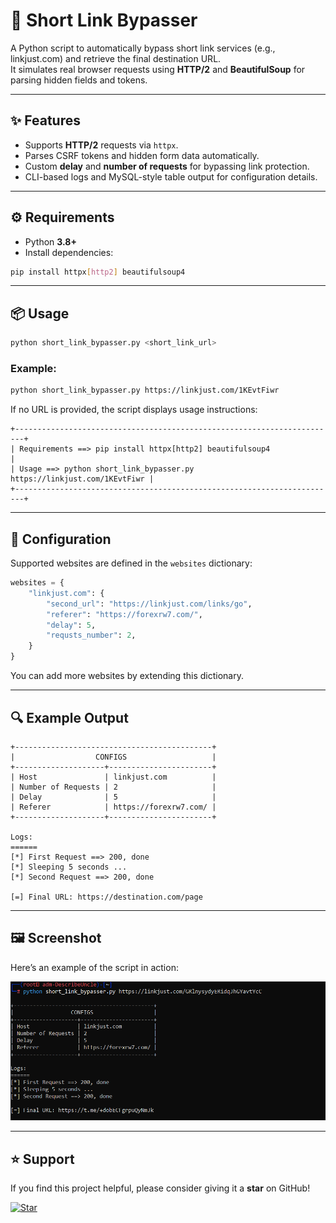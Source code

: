 # 🔗 Short Link Bypasser

A Python script to automatically bypass short link services (e.g., linkjust.com) and retrieve the final destination URL.  
It simulates real browser requests using **HTTP/2** and **BeautifulSoup** for parsing hidden fields and tokens.

---

## ✨ Features
- Supports **HTTP/2** requests via `httpx`.
- Parses CSRF tokens and hidden form data automatically.
- Custom **delay** and **number of requests** for bypassing link protection.
- CLI-based logs and MySQL-style table output for configuration details.

---

## ⚙️ Requirements
- Python **3.8+**
- Install dependencies:
```bash
pip install httpx[http2] beautifulsoup4
```

---

## 📦 Usage
```bash
python short_link_bypasser.py <short_link_url>
```

### Example:
```bash
python short_link_bypasser.py https://linkjust.com/1KEvtFiwr
```

If no URL is provided, the script displays usage instructions:
```
+------------------------------------------------------------------------+
| Requirements ==> pip install httpx[http2] beautifulsoup4               |
| Usage ==> python short_link_bypasser.py https://linkjust.com/1KEvtFiwr |
+------------------------------------------------------------------------+
```

---

## 📜 Configuration
Supported websites are defined in the `websites` dictionary:
```python
websites = {
    "linkjust.com": {
        "second_url": "https://linkjust.com/links/go",
        "referer": "https://forexrw7.com/",
        "delay": 5,
        "requsts_number": 2,
    }
}
```
You can add more websites by extending this dictionary.

---

## 🔍 Example Output
```
+--------------------------------------------+
|                  CONFIGS                   |
+--------------------+-----------------------+
| Host               | linkjust.com          |
| Number of Requests | 2                     |
| Delay              | 5                     |
| Referer            | https://forexrw7.com/ |
+--------------------+-----------------------+

Logs:
======
[*] First Request ==> 200, done
[*] Sleeping 5 seconds ...
[*] Second Request ==> 200, done

[=] Final URL: https://destination.com/page
```

---

## 🖼 Screenshot
Here’s an example of the script in action:

![Short Link Bypasser Screenshot](https://github.com/Ca3s4rX/images/blob/main/short_link_bypasser.png)

---

## ⭐ Support
If you find this project helpful, please consider giving it a **star** on GitHub!

[![Star](https://img.shields.io/github/stars/Ca3s4rX/short-link-bypasser?style=social)](https://github.com/Ca3s4rX/short-link-bypasser)
